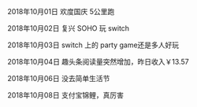 2018年10月01日
欢度国庆 5公里跑

2018年10月02日
复兴 SOHO 玩 switch

2018年10月03日
switch 上的 party game还是多人好玩

2018年10月04日
趣头条阅读量突然增加，昨日收入￥13.57

2018年10月06日
没去简单生活节

2018年10月08日
支付宝锦鲤，真厉害